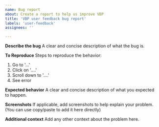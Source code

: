 ```yaml
---
name: Bug report
about: Create a report to help us improve VBP
title: 'VBP user feedback bug report'
labels: 'user-feedback'
assignees: ''

---
```


**Describe the bug**
A clear and concise description of what the bug is.

**To Reproduce**
Steps to reproduce the behavior:
1. Go to '...'
2. Click on '....'
3. Scroll down to '....'
4. See error

**Expected behavior**
A clear and concise description of what you expected to happen.

**Screenshots**
If applicable, add screenshots to help explain your problem.
(You can use copy/paste to add it here directly)

**Additional context**
Add any other context about the problem here.

